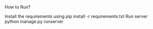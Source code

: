 How to Run?

Install the requirements using pip install -r requirements.txt
Run server python manage.py runserver
